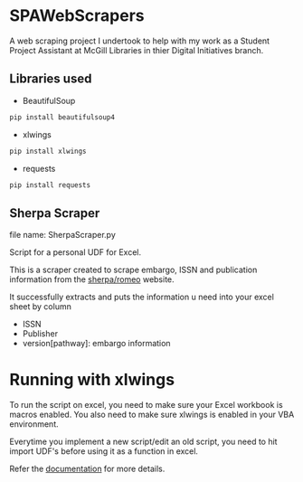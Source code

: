 # SPAWebScrapers
A web scraping project I undertook to help with my work as a Student Project Assistant at McGill Libraries in thier Digital Initiatives branch.

## Libraries used
* BeautifulSoup
```bash
pip install beautifulsoup4
```
* xlwings
```bash
pip install xlwings
```
* requests
```bash
pip install requests
```

## Sherpa Scraper
file name: SherpaScraper.py  

Script for a personal UDF for Excel.  

This is a scraper created to scrape embargo, 
ISSN and publication information from the [sherpa/romeo](http://sherpa.ac.uk/romeo/index.php)
website.  
  
  
It successfully extracts and puts the information u need into 
your excel sheet by column
* ISSN
* Publisher
* version\[pathway\]: embargo information

# Running with xlwings
To run the script on excel, you need to make sure your Excel workbook is macros enabled.
You also need to make sure xlwings is enabled in your VBA environment. 
  
Everytime you implement a new script/edit an old script, you need to hit import UDF's before using it as 
a function in excel.  
  
Refer the [documentation](https://docs.xlwings.org/en/stable/installation.html#add-in) for more details.
